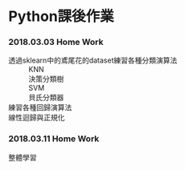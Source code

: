 #  Python課後作業
<h3>2018.03.03 Home Work</h3>
<DL>
  
<DT>透過sklearn中的鳶尾花的dataset練習各種分類演算法
<DD>KNN
<DD>決策分類樹
<DD>SVM
<DD>貝氏分類器

<DT>練習各種回歸演算法
<DT>線性迴歸與正規化
  
</DL>

<h3>2018.03.11 Home Work</h3>
<DL>
  
<DT>整體學習
  
</DL>

